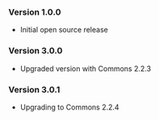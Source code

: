 
### Version 1.0.0

* Initial open source release 

### Version 3.0.0
* Upgraded version with Commons 2.2.3

### Version 3.0.1
* Upgrading to Commons 2.2.4